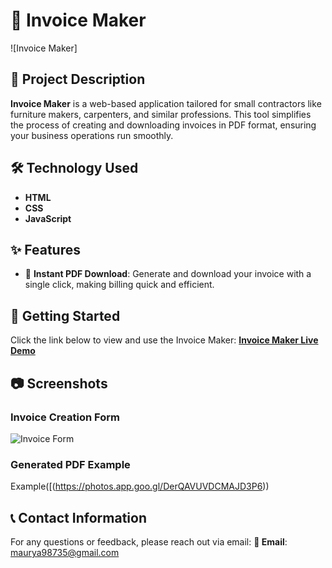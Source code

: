 # 🧾 Invoice Maker

![Invoice Maker]

## 📜 Project Description
**Invoice Maker** is a web-based application tailored for small contractors like furniture makers, carpenters, and similar professions. This tool simplifies the process of creating and downloading invoices in PDF format, ensuring your business operations run smoothly.

## 🛠️ Technology Used
- **HTML**
- **CSS**
- **JavaScript**

## ✨ Features
- 🚀 **Instant PDF Download**: Generate and download your invoice with a single click, making billing quick and efficient.

## 🚀 Getting Started
Click the link below to view and use the Invoice Maker:
[**Invoice Maker Live Demo**](https://kushmaurya98703.github.io/Furniture-Invoice-html-css-js-/)

## 📷 Screenshots

### Invoice Creation Form
![Invoice Form]([https://kushmaurya98703.github.io/Furniture-Invoice-html-css-js-/assets/invoice-form-screenshot.png](https://photos.app.goo.gl/bcThZ41nJ89ZhgHi9))

### Generated PDF Example
Example([(https://photos.app.goo.gl/DerQAVUVDCMAJD3P6))

## 📞 Contact Information
For any questions or feedback, please reach out via email:
**📧 Email**: maurya98735@gmail.com
